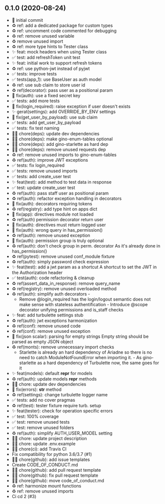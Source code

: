 ## 0.1.0 (2020-08-24)
- 🎉 initial commit
- ♻️ ref: add a dedicated package for custom types
- ♻️ ref: uncomment code commented for debugging
- ♻️ ref: remove unused variable
- ♻️ remove unused import
- ♻️ ref: more type hints to Tester class
- ✨ feat: mock headers when using Tester class
- ✅ test: add refreshToken unit test
- ✨ feat: initial work to support refresh tokens
- ♻️ ref: use python-jwt instead of pyjwt
- ✅ tests: improve tests
- ✅ tests(app_1): use BaseUser as auth model
- ♻️ ref: use sub claim to store user id
- ♻️ ref(decorator): pass user as a positional param
- 🐛 fix(auth): use a fixed secret key
- ✅ tests: add more tests
- 🐛 fix(login_required): raise exception if user doesn't exists
- ✨ gerat(settings): add OVERRIDE_BY_ENV settings
- 🐛 fix(get_user_by_payload): use sub claim
- ✅ tests: add get_user_by_payload
- ✅ tests: fix test naming
- 👷‍♂️ chore(deps): update dev dependencies
- 👷‍♂️ chore(deps): make gino-enum-tables optional
- 👷‍♂️ chore(deps): add gino-starlette as hard dep
- 👷‍♂️ chore(deps): remove unused requests dep
- ♻️ ref: remove unused imports to gino-enum-tables
- ♻️ ref(auth): improve JWT exceptions
- ✅ tests: fix login_required
- ✅ tests: remove unused imports
- ✅ tests: add create_user test
- ✨ feat(test): add method to test data in response
- ✅ test: update create_user test
- ♻️ ref(auth): pass staff user as positional param
- ♻️ ref(auth): refactor exception handling in decorators
- 🐛 fix(auth): decorators requiring tokens
- ♻️ ref(registry): add type hint on apps dict
- 🐛 fix(app): directives module not loaded
- ♻️ ref(auth) permission decorator return user
- 🐛 fix(auth): directives must return logged user
- 🐛 fix(auth): wrong query in has_permission()
- ♻️ ref(auth): remove unused exception
- 🐛 fix(auth): permission group is truly optional
- ♻️ ref(auth): don't check group in perm. decorator As it's already done in has_permission()
- ♻️ ref(pytest): remove unused conf_module fixture
- ♻️ ref(auth): simply password check expression
- ✨ feat(test): add a jwt param as a shortcut A shortcut to set the JWT in the Authorization header
- ✅ test(auth): code refactoring & cleanup
- ♻️ ref(assert_data_in_response): remove query_name
- ♻️ ref(registry): remove unused overloaded method
- ♻️ ref(auth): simplify auth decorators -
  - Remove @login_required has the login/logout semantic does not make sense with stateless authentification - Introduce @scope decorator unifying permissions and is_staff checks
- ✨ feat: add turbulette settings stub
- ♻️ ref(auth): jwt exceptions harmonization
- ♻️ ref(conf): remove unused code
- ♻️ ref(conf): remove unused exception
- 🐛 fix(json scalar): parsing for empty strings Empty string should be parsed as empty JSON object
- ♻️ ref(monts): remove unnecessary import checks
  - Starlette is already an hard dependency of Ariadne so there is no need to catch ModuleNotFoundError when importing it. - As gino-starlette as a hard dependency of Turbulette now, the same goes for it
- ✨ feat(models): default __repr__ for models
- ♻️ ref(auth): update models __repr__ methods
- 👷‍♂️ chore: update dev dependencies
- 🐛 fix(errors): __str__ method
- ♻️ ref(settings): change turbulette logger name
- ✅ tests: add no cover pragmas
- ♻️ ref(test): tester fixture require turb. setup
- ✨ feat(tester): check for operation specific errors
- ✅ test: 100% coverage
- ✅ test: remove unused tests
- ✅ test: remove unused folders
- ♻️ ref(auth): simplify AUTH_USER_MODEL setting
- 👷‍♂️ chore: update project description
- 👷‍♂️ chore: update .env.example
- 👷‍♂️ chore(ci): add Travis CI
- Fix compatibility for python 3.6/3.7 (#1)
- 👷‍♂️ chore(github): add issue templates
- Create CODE_OF_CONDUCT.md
- 👷‍♂️ chore(github): add pull request template
- 👷‍♂️ chore(github): fix pull request template
- 👷‍♂️ chore(github): move code_of_conduct.md
- ♻️ ref: harmonize mount functions
- ♻️ ref: remove unused imports
- Ci cd 2 (#3)
